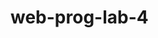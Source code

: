 # web-prog-lab-4

<!-- 

LAB EXERCISE 4 (3%)
SECV 2223 WEB PROGRAMMING

1) Write an HTML code to display a text, “JavaScript Document Object Model”, then by 
using document.getElementById():
    a. Change the font colour to red
    b. Change the background color to yellow
    c. Change the font size to 40px

2) By using the following code, add an element (by using createElement) with <p> tag with 
sentence “Welcome to JavaScript DOM” (below <h3> tag). 
    <!DOCTYPE html>
    <html>
    <body>
    <h2>JavaScript</h2>
    <h3>Document Object Model</h3>
    </body>
    </html>

3) Based on question 2, modify the code and place <h3>Document Object Model</h3> in 
<div> with a 2px solid border, then create a button with “Try” text in that button, then if
you click the “Try” button, the new <p> tag that has been created in question 2 will be 
inserted into <div>. 

4) List the following word (unordered list) in your HTML and create a button with “Try” 
text in that button, then if you click the “Try” button, index 2 in the list will be removed 
(by using removeChild).

    ✨ Lab Exercise
    ✨ Assignment
    ✨ Group Project
    ✨ Final Exam

5) Create a simple form with text fields (Username, Password and Phone Number) to get 
the input from the user. Validate each of the fields, you are free either to use required 
attribute, popup box or display a text to tell the users that all text fields must be fill in, 
and for Phone Number, only NUMBER can be inserted

 -->

